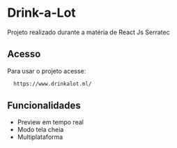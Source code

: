 # Drink-a-Lot
Projeto realizado durante a matéria de React Js Serratec


## Acesso

Para usar o projeto acesse: 

```bash
  https://www.drinkalot.ml/
```


## Funcionalidades


- Preview em tempo real
- Modo tela cheia
- Multiplataforma



